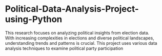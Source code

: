 # Political-Data-Analysis-Project-using-Python
This research focuses on analyzing political insights from election data. With increasing complexities in elections and diverse political landscapes, understanding trends and patterns is crucial. This project uses various data analysis techniques to examine political party participation

